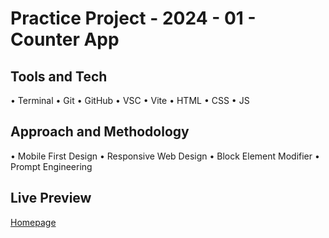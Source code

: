 # Practice Project - 2024 - 01 - Counter App

## Tools and Tech

• Terminal • Git • GitHub • VSC • Vite • HTML • CSS • JS

## Approach and Methodology

• Mobile First Design • Responsive Web Design • Block Element Modifier • Prompt Engineering

## Live Preview

[Homepage](https://nedoratic.github.io/pp-24-01-counter-app/)
